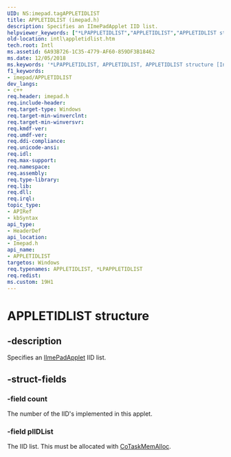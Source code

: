 ```yaml
---
UID: NS:imepad.tagAPPLETIDLIST
title: APPLETIDLIST (imepad.h)
description: Specifies an IImePadApplet IID list.
helpviewer_keywords: ["*LPAPPLETIDLIST","APPLETIDLIST","APPLETIDLIST structure [Internationalization for Windows Applications]","PAPPLETIDLIST","PAPPLETIDLIST structure pointer [Internationalization for Windows Applications]","imepad/APPLETIDLIST","imepad/PAPPLETIDLIST","intl.appletidlist"]
old-location: intl\appletidlist.htm
tech.root: Intl
ms.assetid: 6A93B726-1C35-4779-AF60-859DF3B18462
ms.date: 12/05/2018
ms.keywords: '*LPAPPLETIDLIST, APPLETIDLIST, APPLETIDLIST structure [Internationalization for Windows Applications], PAPPLETIDLIST, PAPPLETIDLIST structure pointer [Internationalization for Windows Applications], imepad/APPLETIDLIST, imepad/PAPPLETIDLIST, intl.appletidlist'
f1_keywords:
- imepad/APPLETIDLIST
dev_langs:
- c++
req.header: imepad.h
req.include-header: 
req.target-type: Windows
req.target-min-winverclnt: 
req.target-min-winversvr: 
req.kmdf-ver: 
req.umdf-ver: 
req.ddi-compliance: 
req.unicode-ansi: 
req.idl: 
req.max-support: 
req.namespace: 
req.assembly: 
req.type-library: 
req.lib: 
req.dll: 
req.irql: 
topic_type:
- APIRef
- kbSyntax
api_type:
- HeaderDef
api_location:
- Imepad.h
api_name:
- APPLETIDLIST
targetos: Windows
req.typenames: APPLETIDLIST, *LPAPPLETIDLIST
req.redist: 
ms.custom: 19H1
---
```


# APPLETIDLIST structure


## -description


Specifies an <a href="https://docs.microsoft.com/windows/desktop/api/imepad/nn-imepad-iimepadapplet">IImePadApplet</a> IID list.


## -struct-fields




### -field count

The number of the IID's implemented in this applet.


### -field pIIDList

The IID list. This must be allocated with <a href="https://docs.microsoft.com/windows/desktop/api/combaseapi/nf-combaseapi-cotaskmemalloc">CoTaskMemAlloc</a>.

